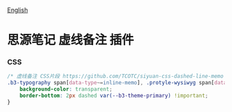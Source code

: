 [English](https://github.com/TCOTC/siyuan-css-dashed-line-memo/blob/main/README.md)

# 思源笔记 虚线备注 插件

### CSS

```css
/* 虚线备注 CSS片段 https://github.com/TCOTC/siyuan-css-dashed-line-memo */
.b3-typography span[data-type~=inline-memo], .protyle-wysiwyg span[data-type~=inline-memo] {
    background-color: transparent;
    border-bottom: 2px dashed var(--b3-theme-primary) !important;
}
```